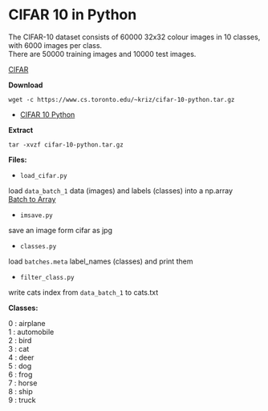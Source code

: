 # CIFAR 10 in Python

The CIFAR-10 dataset consists of 60000 32x32 colour images in 10 classes, with 6000 images per class.  
There are 50000 training images and 10000 test images. 

[CIFAR](https://www.cs.toronto.edu/~kriz/cifar.html)  

**Download**  

    wget -c https://www.cs.toronto.edu/~kriz/cifar-10-python.tar.gz

* [CIFAR 10 Python](https://www.cs.toronto.edu/~kriz/cifar-10-python.tar.gz)

**Extract**  

    tar -xvzf cifar-10-python.tar.gz

**Files:**

* `load_cifar.py`

load `data_batch_1` data (images) and labels (classes) into a np.array  
[Batch to Array](https://gist.github.com/juliensimon/273bef4c5b4490c687b2f92ee721b546)

* `imsave.py`

save an image form cifar as jpg

* `classes.py` 

load `batches.meta` label_names (classes) and print them  

* `filter_class.py` 

write cats index from `data_batch_1` to cats.txt

**Classes:**  

0 : airplane  
1 : automobile  
2 : bird  
3 : cat  
4 : deer  
5 : dog  
6 : frog  
7 : horse  
8 : ship  
9 : truck  